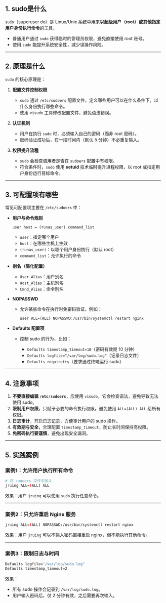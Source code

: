 
## 1. sudo是什么

`sudo`（superuser do）是 Linux/Unix 系统中用来**以超级用户（root）或其他指定用户身份执行命令**的工具。

* 普通用户通过 `sudo` 获得临时的管理员权限，避免直接使用 root 账号。
* 使用 `sudo` 能提升系统安全性，减少误操作风险。

---

## 2. 原理是什么

`sudo` 的核心原理是：

1. **配置文件控制权限**

   * `sudo` 通过 `/etc/sudoers` 配置文件，定义哪些用户可以在什么条件下，以什么身份执行哪些命令。
   * 使用 `visudo` 工具修改配置文件，避免语法错误。

2. **认证机制**

   * 用户在执行 `sudo` 时，必须输入自己的密码（而非 root 密码）。
   * 密码验证成功后，在一段时间内（默认 5 分钟）不必重复输入。

3. **权限提升流程**

   * `sudo` 会检查调用者是否在 `sudoers` 配置中有权限。
   * 符合条件时，`sudo` 使用 **setuid** 技术临时提升进程权限，以 root 或指定用户身份运行目标命令。

---

## 3. 可配置项有哪些

常见可配置项主要在 `/etc/sudoers` 中：

* **用户与命令规则**

  ```
  user host = (runas_user) command_list
  ```

  * `user`：指定哪个用户
  * `host`：在哪些主机上生效
  * `(runas_user)`：以哪个用户身份执行（默认 root）
  * `command_list`：允许执行的命令

* **别名（简化配置）**

  * `User_Alias`：用户别名
  * `Host_Alias`：主机别名
  * `Cmnd_Alias`：命令别名

* **NOPASSWD**

  * 允许某些命令在执行时免密码验证，例如：

    ```
    user ALL=(ALL) NOPASSWD:/usr/bin/systemctl restart nginx
    ```

* **Defaults 配置项**

  * 控制 sudo 的行为，比如：

    * `Defaults timestamp_timeout=10`（密码有效期 10 分钟）
    * `Defaults logfile="/var/log/sudo.log"`（记录日志文件）
    * `Defaults requiretty`（要求通过终端运行 sudo）

---

## 4. 注意事项

1. **不要直接编辑 `/etc/sudoers`**，应使用 `visudo`，它会检查语法，避免导致无法使用 sudo。
2. **限制用户权限**，只赋予必要的命令执行权限，避免使用 `ALL=(ALL) ALL` 给所有权限。
3. **日志审计**，开启日志记录，方便审计用户的 sudo 操作。
4. **有效期与安全**，合理配置 `timestamp_timeout`，防止长时间保持高权限。
5. **免密码执行要谨慎**，避免出现安全漏洞。

---

## 5. 实践案例

### 案例1：允许用户执行所有命令

```bash
# 在 sudoers 文件中加入
jruing ALL=(ALL) ALL
```

效果：用户 `jruing` 可以使用 `sudo` 执行任意命令。

---

### 案例2：只允许重启 Nginx 服务

```bash
jruing ALL=(ALL) NOPASSWD:/usr/bin/systemctl restart nginx
```

效果：用户 `jruing` 可以不输入密码直接重启 nginx，但不能执行其他命令。

---

### 案例3：限制日志与时间

```bash
Defaults logfile="/var/log/sudo.log"
Defaults timestamp_timeout=2
```

效果：

* 所有 sudo 操作会记录到 `/var/log/sudo.log`。
* 用户输入密码后，仅 2 分钟有效，之后需要再次输入。
